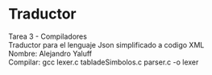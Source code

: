 # Traductor
Tarea 3 - Compiladores <br />
Traductor para el lenguaje Json simplificado a codigo XML <br />
Nombre: Alejandro Yaluff <br />
Compilar: gcc lexer.c tabladeSimbolos.c parser.c -o lexer

